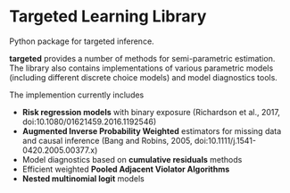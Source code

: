 # Targeted Learning Library

Python package for targeted inference.

**targeted** provides a number of methods for semi-parametric
estimation.  The library also contains implementations of various
parametric models (including different discrete choice models) and
model diagnostics tools.

The implemention currently includes
- **Risk regression models** with binary exposure
  (Richardson et al., 2017, doi:10.1080/01621459.2016.1192546)
- **Augmented Inverse Probability Weighted** estimators for missing
  data and causal inference (Bang and Robins, 2005,
  doi:10.1111/j.1541-0420.2005.00377.x)
- Model diagnostics based on **cumulative residuals** methods
- Efficient weighted **Pooled Adjacent Violator Algorithms**
- **Nested multinomial logit** models
